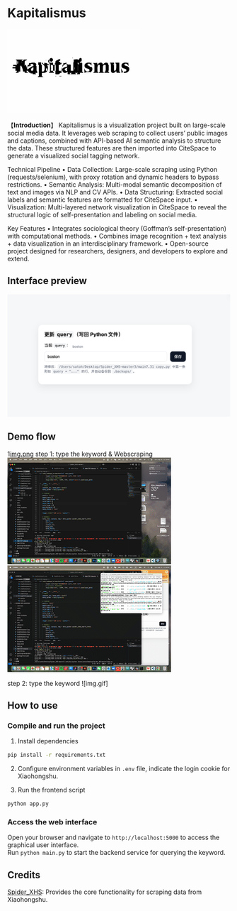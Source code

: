
# Kapitalismus
<img src="./doc/icon.png" alt="icon" width="300">

【**Introduction**】
Kapitalismus is a visualization project built on large-scale social media data.
It leverages web scraping to collect users’ public images and captions, combined with API-based AI semantic analysis to structure the data. These structured features are then imported into CiteSpace to generate a visualized social tagging network.

Technical Pipeline
	•	Data Collection: Large-scale scraping using Python (requests/selenium), with proxy rotation and dynamic headers to bypass restrictions.
	•	Semantic Analysis: Multi-modal semantic decomposition of text and images via NLP and CV APIs.
	•	Data Structuring: Extracted social labels and semantic features are formatted for CiteSpace input.
	•	Visualization: Multi-layered network visualization in CiteSpace to reveal the structural logic of self-presentation and labeling on social media.

Key Features
	•	Integrates sociological theory (Goffman’s self-presentation) with computational methods.
	•	Combines image recognition + text analysis + data visualization in an interdisciplinary framework.
	•	Open-source project designed for researchers, designers, and developers to explore and extend.


## Interface preview
![img.png](doc/screenshot.png)

## Demo flow
1[img.png](doc/workflow.ipg.png)
step 1: type the keyword & Webscraping
![img.gif](doc/Webscraping.gif)
![img.gif](doc/post.gif)

step 2: type the keyword
![img.gif]


## How to use
### Compile and run the project
1. Install dependencies
```bash
pip install -r requirements.txt
```
2. Configure environment variables in `.env` file, indicate the login cookie for Xiaohongshu.

3. Run the frontend script
```bash
python app.py
```
### Access the web interface
Open your browser and navigate to `http://localhost:5000` to access the graphical user interface.  
Run `python main.py` to start the backend service for querying the keyword.

## Credits
[Spider_XHS](https://github.com/cv-cat/Spider_XHS): Provides the core functionality for scraping data from Xiaohongshu.

